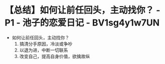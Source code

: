 # 【总结】如何让前任回头，主动找你？ - P1 - 池子的恋爱日记 - BV1sg4y1w7UN

-   如何让前任回头，主动找你？
    1.  搞清分手原因，冷淡或争吵
    2.  以退为进，中断一切联系
    3.  改变自己，提高自身价值，欲擒故纵